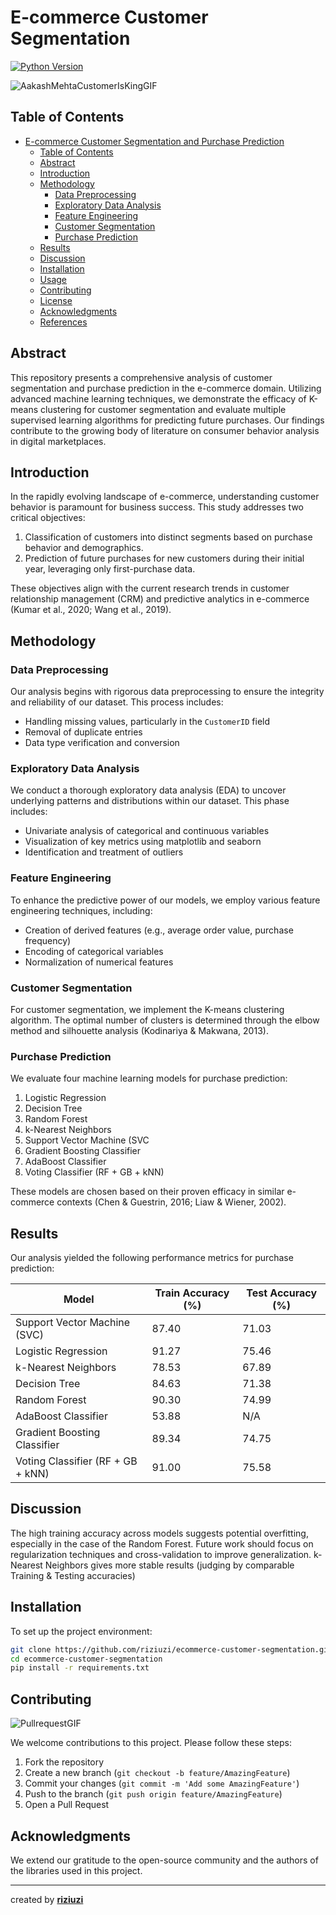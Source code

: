 # E-commerce Customer Segmentation

[![Python Version](https://img.shields.io/badge/python-3.12%2B-blue)](https://www.python.org/downloads/)

![AakashMehtaCustomerIsKingGIF](https://github.com/user-attachments/assets/056b73bc-b2d3-42f2-9a95-ae32a5a803d3)


## Table of Contents

- [E-commerce Customer Segmentation and Purchase Prediction](#e-commerce-customer-segmentation-and-purchase-prediction)
  - [Table of Contents](#table-of-contents)
  - [Abstract](#abstract)
  - [Introduction](#introduction)
  - [Methodology](#methodology)
    - [Data Preprocessing](#data-preprocessing)
    - [Exploratory Data Analysis](#exploratory-data-analysis)
    - [Feature Engineering](#feature-engineering)
    - [Customer Segmentation](#customer-segmentation)
    - [Purchase Prediction](#purchase-prediction)
  - [Results](#results)
  - [Discussion](#discussion)
  - [Installation](#installation)
  - [Usage](#usage)
  - [Contributing](#contributing)
  - [License](#license)
  - [Acknowledgments](#acknowledgments)
  - [References](#references)

## Abstract

This repository presents a comprehensive analysis of customer segmentation and purchase prediction in the e-commerce domain. Utilizing advanced machine learning techniques, we demonstrate the efficacy of K-means clustering for customer segmentation and evaluate multiple supervised learning algorithms for predicting future purchases. Our findings contribute to the growing body of literature on consumer behavior analysis in digital marketplaces.

## Introduction

In the rapidly evolving landscape of e-commerce, understanding customer behavior is paramount for business success. This study addresses two critical objectives:

1. Classification of customers into distinct segments based on purchase behavior and demographics.
2. Prediction of future purchases for new customers during their initial year, leveraging only first-purchase data.

These objectives align with the current research trends in customer relationship management (CRM) and predictive analytics in e-commerce (Kumar et al., 2020; Wang et al., 2019).

## Methodology

### Data Preprocessing

Our analysis begins with rigorous data preprocessing to ensure the integrity and reliability of our dataset. This process includes:

- Handling missing values, particularly in the `CustomerID` field
- Removal of duplicate entries
- Data type verification and conversion

### Exploratory Data Analysis

We conduct a thorough exploratory data analysis (EDA) to uncover underlying patterns and distributions within our dataset. This phase includes:

- Univariate analysis of categorical and continuous variables
- Visualization of key metrics using matplotlib and seaborn
- Identification and treatment of outliers

### Feature Engineering

To enhance the predictive power of our models, we employ various feature engineering techniques, including:

- Creation of derived features (e.g., average order value, purchase frequency)
- Encoding of categorical variables
- Normalization of numerical features

### Customer Segmentation

For customer segmentation, we implement the K-means clustering algorithm. The optimal number of clusters is determined through the elbow method and silhouette analysis (Kodinariya & Makwana, 2013).

### Purchase Prediction

We evaluate four machine learning models for purchase prediction:

1. Logistic Regression
2. Decision Tree
3. Random Forest
4. k-Nearest Neighbors
5. Support Vector Machine (SVC
6. Gradient Boosting Classifier
7. AdaBoost Classifier
8. Voting Classifier (RF + GB + kNN)

These models are chosen based on their proven efficacy in similar e-commerce contexts (Chen & Guestrin, 2016; Liaw & Wiener, 2002).

## Results

Our analysis yielded the following performance metrics for purchase prediction:

| Model                             | Train Accuracy (%) | Test Accuracy (%) |
| --------------------------------- | ------------------ | ----------------- |
| Support Vector Machine (SVC)      | 87.40              | 71.03             |
| Logistic Regression               | 91.27              | 75.46             |
| k-Nearest Neighbors               | 78.53              | 67.89             |
| Decision Tree                     | 84.63              | 71.38             |
| Random Forest                     | 90.30              | 74.99             |
| AdaBoost Classifier               | 53.88              | N/A               |
| Gradient Boosting Classifier      | 89.34              | 74.75             |
| Voting Classifier (RF + GB + kNN) | 91.00              | 75.58             |

## Discussion

The high training accuracy across models suggests potential overfitting, especially in the case of the Random Forest. Future work should focus on regularization techniques and cross-validation to improve generalization. k-Nearest Neighbors gives more stable results (judging by comparable Training & Testing accuracies)

## Installation

To set up the project environment:

```bash
git clone https://github.com/riziuzi/ecommerce-customer-segmentation.git
cd ecommerce-customer-segmentation
pip install -r requirements.txt
```

## Contributing

![PullrequestGIF](https://github.com/user-attachments/assets/9e27c9e0-640b-485a-b89d-1fc1ee9cbe00)

We welcome contributions to this project. Please follow these steps:

1. Fork the repository
2. Create a new branch (`git checkout -b feature/AmazingFeature`)
3. Commit your changes (`git commit -m 'Add some AmazingFeature'`)
4. Push to the branch (`git push origin feature/AmazingFeature`)
5. Open a Pull Request

## Acknowledgments

We extend our gratitude to the open-source community and the authors of the libraries used in this project.

---

created by **[riziuzi](https://github.com/riziuzi)**
